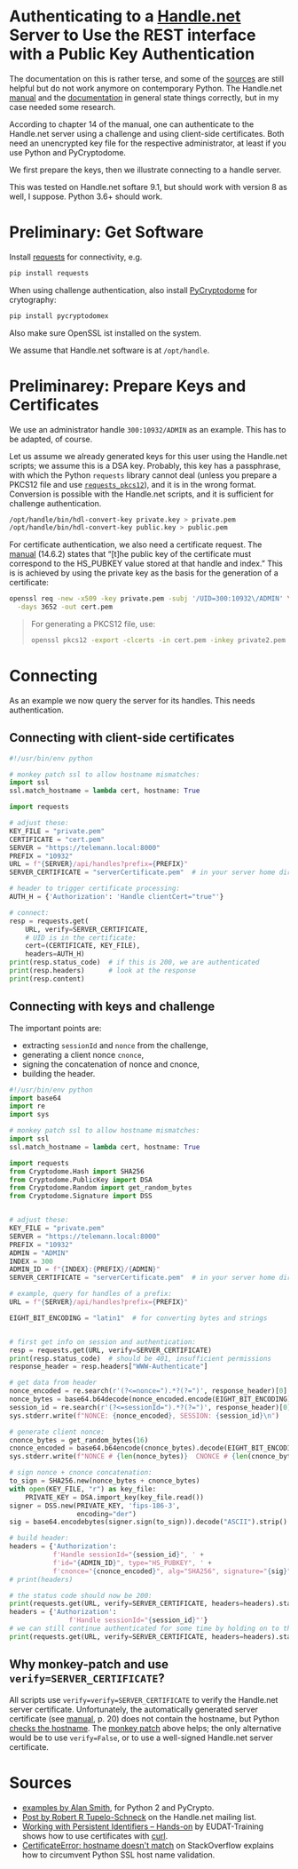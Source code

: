 # Authenticating to a [Handle.net](https://www.handle.net) Server to Use the REST interface with a Public Key Authentication

The documentation on this is rather terse, and some of the [sources](#sources) are still helpful but do not work anymore on contemporary Python.  The Handle.net [manual](http://www.handle.net/tech_manual/HN_Tech_Manual_9.pdf) and the [documentation](http://www.handle.net/hnr_documentation.html) in general state things correctly, but in my case needed some research.

According to chapter 14 of the manual, one can authenticate to the Handle.net server using a challenge and using client-side certificates.  Both need an unencrypted key file for the respective administrator, at least if you use Python and PyCryptodome.


We first prepare the keys, then we illustrate connecting to a handle server.

This was tested on Handle.net softare 9.1, but should work with version 8 as well, I suppose.  Python 3.6+ should work.


# Preliminary: Get Software

Install [requests](https://pypi.org/project/requests/) for connectivity, e.g.

```bash
pip install requests
```

When using challenge authentication, also install [PyCryptodome](https://pypi.org/project/pycryptodome/) for crytography: 

```bash
pip install pycryptodomex
```


Also make sure OpenSSL ist installed on the system.

We assume that Handle.net software is at `/opt/handle`.


# Preliminarey: Prepare Keys and Certificates

We use an administrator handle `300:10932/ADMIN` as an example.  This has to be adapted, of course.

Let us assume we already generated keys for this user using the Handle.net scripts; we assume this is a DSA key.  Probably, this key has a passphrase, with which the Python `requests` library cannot deal (unless you prepare a PKCS12 file and use [`requests_pkcs12`](https://github.com/m-click/requests_pkcs12)), and it is in the wrong format.  Conversion is possible with the Handle.net scripts, and it is sufficient for challenge authentication.

```bash
/opt/handle/bin/hdl-convert-key private.key > private.pem
/opt/handle/bin/hdl-convert-key public.key > public.pem
```

For certificate authentication, we also need a certificate request.  The [manual](http://www.handle.net/tech_manual/HN_Tech_Manual_9.pdf) (14.6.2) states that “[t]he public key of the certificate must correspond to the HS_PUBKEY value stored at that handle and index.”  This is is achieved by using the private key as the basis for the generation of a certificate: 

```bash
openssl req -new -x509 -key private.pem -subj '/UID=300:10932\/ADMIN' \
  -days 3652 -out cert.pem
```

> For generating a PKCS12 file, use:
> 
> ```bash
> openssl pkcs12 -export -clcerts -in cert.pem -inkey private2.pem -out cert-pw.pem -passout pass:passphrase
> ```

# Connecting 

As an example we now query the server for its handles.  This needs authentication.

## Connecting with client-side certificates

```python
#!/usr/bin/env python

# monkey patch ssl to allow hostname mismatches:
import ssl
ssl.match_hostname = lambda cert, hostname: True

import requests

# adjust these:
KEY_FILE = "private.pem"
CERTIFICATE = "cert.pem"
SERVER = "https://telemann.local:8000"
PREFIX = "10932"
URL = f"{SERVER}/api/handles?prefix={PREFIX}"
SERVER_CERTIFICATE = "serverCertificate.pem"  # in your server home directory

# header to trigger certificate processing:
AUTH_H = {'Authorization': 'Handle clientCert="true"'}

# connect:
resp = requests.get(
    URL, verify=SERVER_CERTIFICATE,
    # UID is in the certificate:
    cert=(CERTIFICATE, KEY_FILE),
    headers=AUTH_H)
print(resp.status_code)  # if this is 200, we are authenticated
print(resp.headers)      # look at the response
print(resp.content)

```


## Connecting with keys and challenge

The important points are:

- extracting `sessionId` and `nonce` from the challenge,
- generating a client nonce `cnonce`,
- signing the concatenation of nonce and cnonce,
- building the header.


```python
#!/usr/bin/env python
import base64
import re
import sys

# monkey patch ssl to allow hostname mismatches:
import ssl
ssl.match_hostname = lambda cert, hostname: True

import requests
from Cryptodome.Hash import SHA256
from Cryptodome.PublicKey import DSA
from Cryptodome.Random import get_random_bytes
from Cryptodome.Signature import DSS


# adjust these:
KEY_FILE = "private.pem"
SERVER = "https://telemann.local:8000"
PREFIX = "10932"
ADMIN = "ADMIN"
INDEX = 300
ADMIN_ID = f"{INDEX}:{PREFIX}/{ADMIN}"
SERVER_CERTIFICATE = "serverCertificate.pem"  # in your server home directory

# example, query for handles of a prefix:
URL = f"{SERVER}/api/handles?prefix={PREFIX}"

EIGHT_BIT_ENCODING = "latin1"  # for converting bytes and strings


# first get info on session and authentication:
resp = requests.get(URL, verify=SERVER_CERTIFICATE)
print(resp.status_code)  # should be 401, insufficient permissions
response_header = resp.headers["WWW-Authenticate"]

# get data from header
nonce_encoded = re.search(r'(?<=nonce=").*?(?=")', response_header)[0]
nonce_bytes = base64.b64decode(nonce_encoded.encode(EIGHT_BIT_ENCODING))
session_id = re.search(r'(?<=sessionId=").*?(?=")', response_header)[0]
sys.stderr.write(f"NONCE: {nonce_encoded}, SESSION: {session_id}\n")

# generate client nonce:
cnonce_bytes = get_random_bytes(16)
cnonce_encoded = base64.b64encode(cnonce_bytes).decode(EIGHT_BIT_ENCODING)
sys.stderr.write(f"NONCE # {len(nonce_bytes)}  CNONCE # {len(cnonce_bytes)}\n")

# sign nonce + cnonce concatenation:
to_sign = SHA256.new(nonce_bytes + cnonce_bytes)
with open(KEY_FILE, "r") as key_file:
    PRIVATE_KEY = DSA.import_key(key_file.read())
signer = DSS.new(PRIVATE_KEY, 'fips-186-3',
                 encoding="der")
sig = base64.encodebytes(signer.sign(to_sign)).decode("ASCII").strip()

# build header:
headers = {'Authorization':
           f'Handle sessionId="{session_id}", ' +
           f'id="{ADMIN_ID}", type="HS_PUBKEY", ' +
           f'cnonce="{cnonce_encoded}", alg="SHA256", signature="{sig}"'}
# print(headers)

# the status code should now be 200:
print(requests.get(URL, verify=SERVER_CERTIFICATE, headers=headers).status_code)
headers = {'Authorization':
               f'Handle sessionId="{session_id}"'}
# we can still continue authenticated for some time by holding on to the session:
print(requests.get(URL, verify=SERVER_CERTIFICATE, headers=headers).status_code)
```


## Why monkey-patch  and use `verify=SERVER_CERTIFICATE`?

All scripts use `verify=verify=SERVER_CERTIFICATE` to verify the Handle.net server certificate.  Unfortunately, the automatically generated server certificate (see [manual](http://www.handle.net/tech_manual/HN_Tech_Manual_9.pdf), p. 20) does not contain the hostname, but Python [checks the hostname](https://urllib3.readthedocs.io/en/latest/user-guide.html#ssl).  The [monkey patch](https://stackoverflow.com/questions/28768530/certificateerror-hostname-doesnt-match) above helps; the only alternative would be to use `verify=False`, or to use a well-signed Handle.net server certificate.

# Sources

- [examples by Alan Smith](https://github.com/theNBS/handleserver-samples/), for Python 2 and PyCrypto.
- [Post by Robert R Tupelo-Schneck](http://www.handle.net/mail-archive/handle-info/msg00816.html) on the Handle.net mailing list.
- [Working with Persistent Identifiers – Hands-on](https://github.com/EUDAT-Training/B2SAFE-B2STAGE-Training/blob/master/07a-Working-with-PIDs_CURL.md) by EUDAT-Training shows how to use certificates with [curl](https://curl.haxx.se/).
- [CertificateError: hostname doesn't match](https://stackoverflow.com/questions/28768530/certificateerror-hostname-doesnt-match) on StackOverflow explains how to circumvent Python SSL host name validation.
